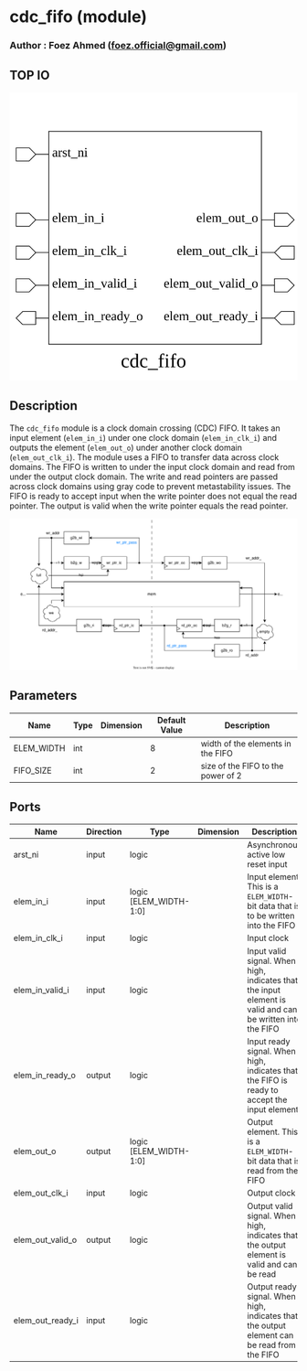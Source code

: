 # cdc_fifo (module)

### Author : Foez Ahmed (foez.official@gmail.com)

## TOP IO
<img src="./cdc_fifo_top.svg">

## Description

The `cdc_fifo` module is a clock domain crossing (CDC) FIFO. It takes an input element (`elem_in_i`)
under one clock domain (`elem_in_clk_i`) and outputs the element (`elem_out_o`) under another clock
domain (`elem_out_clk_i`).
The module uses a FIFO to transfer data across clock domains. The FIFO is written to under the input
clock domain and read from under the output clock domain. The write and read pointers are passed
across clock domains using gray code to prevent metastability issues. The FIFO is ready to accept
input when the write pointer does not equal the read pointer. The output is valid when the write
pointer equals the read pointer.

<img src="./cdc_fifo_des.svg">

## Parameters
|Name|Type|Dimension|Default Value|Description|
|-|-|-|-|-|
|ELEM_WIDTH|int||8|width of the elements in the FIFO|
|FIFO_SIZE|int||2|size of the FIFO to the power of 2|

## Ports
|Name|Direction|Type|Dimension|Description|
|-|-|-|-|-|
|arst_ni|input|logic|| Asynchronous active low reset input|
|elem_in_i|input|logic [ELEM_WIDTH-1:0]|| Input element. This is a `ELEM_WIDTH`-bit data that is to be written into the FIFO|
|elem_in_clk_i|input|logic|| Input clock|
|elem_in_valid_i|input|logic|| Input valid signal. When high, indicates that the input element is valid and can be written into the FIFO|
|elem_in_ready_o|output|logic|| Input ready signal. When high, indicates that the FIFO is ready to accept the input element|
|elem_out_o|output|logic [ELEM_WIDTH-1:0]|| Output element. This is a `ELEM_WIDTH`-bit data that is read from the FIFO|
|elem_out_clk_i|input|logic|| Output clock|
|elem_out_valid_o|output|logic|| Output valid signal. When high, indicates that the output element is valid and can be read|
|elem_out_ready_i|input|logic|| Output ready signal. When high, indicates that the output element can be read from the FIFO|
